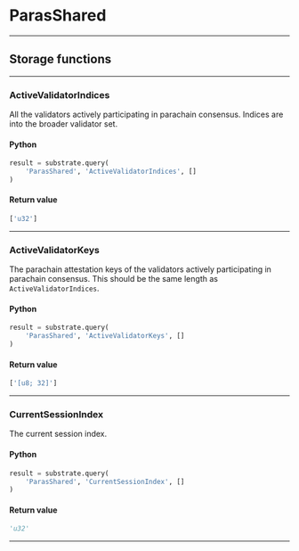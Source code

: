 
# ParasShared

---------
## Storage functions

---------
### ActiveValidatorIndices
 All the validators actively participating in parachain consensus.
 Indices are into the broader validator set.

#### Python
```python
result = substrate.query(
    'ParasShared', 'ActiveValidatorIndices', []
)
```

#### Return value
```python
['u32']
```
---------
### ActiveValidatorKeys
 The parachain attestation keys of the validators actively participating in parachain consensus.
 This should be the same length as `ActiveValidatorIndices`.

#### Python
```python
result = substrate.query(
    'ParasShared', 'ActiveValidatorKeys', []
)
```

#### Return value
```python
['[u8; 32]']
```
---------
### CurrentSessionIndex
 The current session index.

#### Python
```python
result = substrate.query(
    'ParasShared', 'CurrentSessionIndex', []
)
```

#### Return value
```python
'u32'
```
---------